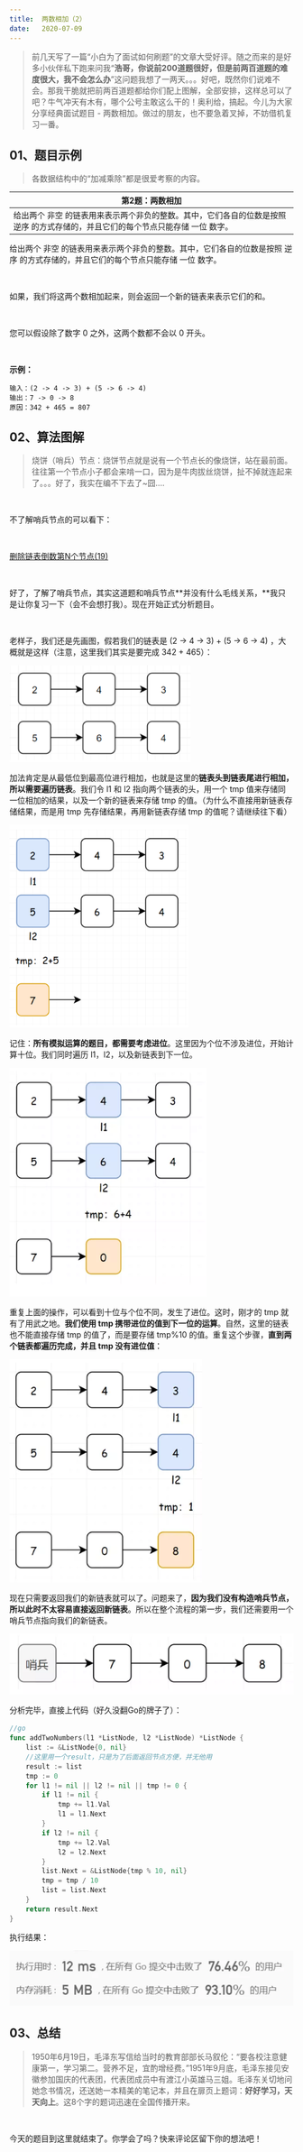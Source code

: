 ```yaml
---
title:	两数相加（2）
date:	2020-07-09
---
```


> 前几天写了一篇“小白为了面试如何刷题”的文章大受好评。随之而来的是好多小伙伴私下跑来问我“**浩哥，你说前200道题很好，但是前两百道题的难度很大，我不会怎么办**”这问题我想了一两天。。。好吧，既然你们说难不会。那我干脆就把前两百道题都给你们配上图解，全部安排，这样总可以了吧？牛气冲天有木有，哪个公号主敢这么干的！奥利给，搞起。今儿为大家分享经典面试题目 - 两数相加。做过的朋友，也不要急着叉掉，不妨借机复习一番。

## 01、题目示例

> 各数据结构中的“加减乘除”都是很爱考察的内容。

| 第2题：两数相加                                              |
| ------------------------------------------------------------ |
| 给出两个 非空 的链表用来表示两个非负的整数。其中，它们各自的位数是按照 逆序 的方式存储的，并且它们的每个节点只能存储 一位 数字。 |

给出两个 非空 的链表用来表示两个非负的整数。其中，它们各自的位数是按照 逆序 的方式存储的，并且它们的每个节点只能存储 一位 数字。

<br/>

如果，我们将这两个数相加起来，则会返回一个新的链表来表示它们的和。

<br/>

您可以假设除了数字 0 之外，这两个数都不会以 0 开头。

<br/>

**示例：**

```
输入：(2 -> 4 -> 3) + (5 -> 6 -> 4)
输出：7 -> 0 -> 8
原因：342 + 465 = 807
```

## 02、算法图解

> 烧饼（哨兵）节点：烧饼节点就是说有一个节点长的像烧饼，站在最前面。往往第一个节点小子都会来啃一口，因为是牛肉拔丝烧饼，扯不掉就连起来了。。。好了，我实在编不下去了~囧....

<br/>

不了解哨兵节点的可以看下：

<br/>

 [删除链表倒数第N个节点(19)](1.0.数组系列/101.md) 

<br/>

好了，了解了哨兵节点，其实这道题和哨兵节点**并没有什么毛线关系，**我只是让你复习一下（会不会想打我）。现在开始正式分析题目。

<br/>

老样子，我们还是先画图，假若我们的链表是 (2 -> 4 -> 3) + (5 -> 6 -> 4) ，大概就是这样（注意，这里我们其实是要完成 342 + 465）：

<img src="./104/1.jpg" alt="PNG" style="zoom: 80%;" />

加法肯定是从最低位到最高位进行相加，也就是这里的**链表头到链表尾进行相加，所以需要遍历链表**。我们令 l1 和 l2 指向两个链表的头，用一个 tmp 值来存储同一位相加的结果，以及一个新的链表来存储 tmp 的值。（为什么不直接用新链表存储结果，而是用 tmp 先存储结果，再用新链表存储 tmp 的值呢？请继续往下看）

<img src="./104/2.jpg" alt="PNG" style="zoom: 80%;" />

记住：**所有模拟运算的题目，都需要考虑进位**。这里因为个位不涉及进位，开始计算十位。我们同时遍历 l1，l2，以及新链表到下一位。

<img src="./104/3.jpg" alt="PNG" style="zoom: 80%;" />

重复上面的操作，可以看到十位与个位不同，发生了进位。这时，刚才的 tmp 就有了用武之地。**我们使用 tmp 携带进位的值到下一位的运算**。自然，这里的链表也不能直接存储 tmp 的值了，而是要存储 tmp%10 的值。重复这个步骤，**直到两个链表都遍历完成，并且 tmp 没有进位值**：

<img src="./104/4.jpg" alt="PNG" style="zoom: 80%;" />

现在只需要返回我们的新链表就可以了。问题来了，**因为我们没有构造哨兵节点，所以此时不太容易直接返回新链表**。所以在整个流程的第一步，我们还需要用一个哨兵节点指向我们的新链表。

<img src="./104/5.jpg" alt="PNG" style="zoom: 80%;" />

分析完毕，直接上代码（好久没翻Go的牌子了）：

```go
//go
func addTwoNumbers(l1 *ListNode, l2 *ListNode) *ListNode {
	list := &ListNode{0, nil}
    //这里用一个result，只是为了后面返回节点方便，并无他用
	result := list
	tmp := 0
	for l1 != nil || l2 != nil || tmp != 0 {
		if l1 != nil {
			tmp += l1.Val
			l1 = l1.Next
		}
		if l2 != nil {
			tmp += l2.Val
			l2 = l2.Next
		}
		list.Next = &ListNode{tmp % 10, nil}
		tmp = tmp / 10
		list = list.Next
	}
	return result.Next
}
```

执行结果：

<img src="./104/6.jpg" alt="PNG" style="zoom: 80%;" />

## 03、总结

> 1950年6月19日，毛泽东写信给当时的教育部部长马叙伦：“要各校注意健康第一，学习第二。营养不足，宜酌增经费。”1951年9月底，毛泽东接见安徽参加国庆的代表团，代表团成员中有渡江小英雄马三姐。毛泽东关切地问她念书情况，还送她一本精美的笔记本，并且在扉页上题词：**好好学习，天天向上**。这8个字的题词迅速在全国传播开来。

 <br/>

今天的题目到这里就结束了。你学会了吗？快来评论区留下你的想法吧！

